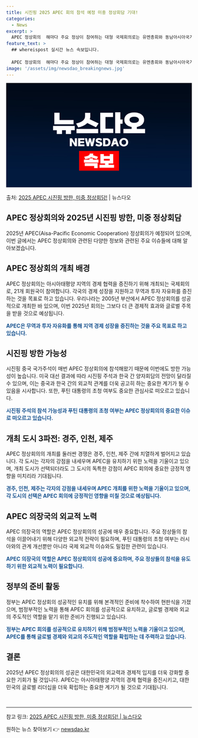 ```yaml
---
title: 시진핑 2025 APEC 회의 참석 예정 미중 정상회담 기대!
categories:
  - News
excerpt: >
  APEC 정상회의  해마다 주요 정상이 참여하는 대형 국제회의로는 유엔총회와 동남아시아국가연합(ASEAN) …
feature_text: >
  ## whereispost 실시간 뉴스 속보입니다.

  APEC 정상회의  해마다 주요 정상이 참여하는 대형 국제회의로는 유엔총회와 동남아시아국가연합(ASEAN) …
image: '/assets/img/newsdao_breakingnews.jpg'
---
```


![뉴스다오 속보](/assets/img/newsdao_breakingnews.jpg)

<p>출처: <a href="https://newsdao.kr/4069" rel="dofollow">2025 APEC 시진핑 방한, 미중 정상회담!</a> | 뉴스다오</p>

<h2 data-ke-size="size26">APEC 정상회의와 2025년 시진핑 방한, 미중 정상회담</h2>
2025년 APEC(Aisa-Pacific Economic Cooperation) 정상회의가 예정되어 있으며, 이번 글에서는 APEC 정상회의와 관련된 다양한 정보와 관련된 주요 이슈들에 대해 알아보겠습니다.

<h2 data-ke-size="size24">APEC 정상회의 개최 배경</h2>
APEC 정상회의는 아시아태평양 지역의 경제 협력을 증진하기 위해 개최되는 국제회의로, 21개 회원국이 참여합니다. 각국의 경제 성장을 지원하고 무역과 투자 자유화를 증진하는 것을 목표로 하고 있습니다. 우리나라는 2005년 부산에서 APEC 정상회의를 성공적으로 개최한 바 있으며, 이번 2025년 회의는 그보다 더 큰 경제적 효과와 글로벌 주목을 받을 것으로 예상됩니다.

<b><span style="color: #1a5490;">APEC은 무역과 투자 자유화를 통해 지역 경제 성장을 증진하는 것을 주요 목표로 하고 있습니다.</span></b>

<h2 data-ke-size="size24">시진핑 방한 가능성</h2>
시진핑 중국 국가주석이 매번 APEC 정상회의에 참석해왔기 때문에 이번에도 방한 가능성이 높습니다. 미국 대선 결과에 따라 시진핑 주석과 한국 간 양자회담의 전망이 달라질 수 있으며, 이는 중국과 한국 간의 외교적 관계를 더욱 공고히 하는 중요한 계기가 될 수 있음을 시사합니다. 또한, 푸틴 대통령의 초청 여부도 중요한 관심사로 떠오르고 있습니다.

<b><span style="color: #1a5490;">시진핑 주석의 참석 가능성과 푸틴 대통령의 초청 여부는 APEC 정상회의의 중요한 이슈로 떠오르고 있습니다.</span></b>

<h2 data-ke-size="size24">개최 도시 3파전: 경주, 인천, 제주</h2>
APEC 정상회의의 개최를 둘러싼 경쟁은 경주, 인천, 제주 간에 치열하게 벌어지고 있습니다. 각 도시는 각자의 강점을 내세우며 APEC을 유치하기 위한 노력을 기울이고 있으며, 개최 도시가 선택되더라도 그 도시의 독특한 강점이 APEC 회의에 중요한 긍정적 영향을 미치리라 기대됩니다.

<b><span style="color: #1a5490;">경주, 인천, 제주는 각자의 강점을 내세우며 APEC 개최를 위한 노력을 기울이고 있으며, 각 도시의 선택은 APEC 회의에 긍정적인 영향을 미칠 것으로 예상됩니다.</span></b>

<h2 data-ke-size="size24">APEC 의장국의 외교적 노력</h2>
APEC 의장국의 역할은 APEC 정상회의의 성공에 매우 중요합니다. 주요 정상들의 참석을 이끌어내기 위해 다양한 외교적 전략이 필요하며, 푸틴 대통령의 초청 여부는 러시아와의 관계 개선뿐만 아니라 국제 외교적 이슈와도 밀접한 관련이 있습니다.

<b><span style="color: #1a5490;">APEC 의장국의 역할은 APEC 정상회의의 성공에 중요하며, 주요 정상들의 참석을 유도하기 위한 외교적 노력이 필요합니다.</span></b>

<h2 data-ke-size="size24">정부의 준비 활동</h2>
정부는 APEC 정상회의 성공적인 유치를 위해 본격적인 준비에 착수하여 현판식을 가졌으며, 범정부적인 노력을 통해 APEC 회의를 성공적으로 유치하고, 글로벌 경제와 외교의 주도적인 역할을 맡기 위한 준비가 진행되고 있습니다.

<b><span style="color: #1a5490;">정부는 APEC 회의를 성공적으로 유치하기 위해 범정부적인 노력을 기울이고 있으며, APEC를 통해 글로벌 경제와 외교의 주도적인 역할을 확립하는 데 주력하고 있습니다.</span></b>

<h2 data-ke-size="size24">결론</h2>
2025년 APEC 정상회의의 성공은 대한민국의 외교력과 경제적 입지를 더욱 강화할 중요한 기회가 될 것입니다. APEC는 아시아태평양 지역의 경제 협력을 증진시키고, 대한민국의 글로벌 리더십을 더욱 확립하는 중요한 계기가 될 것으로 기대됩니다.

<p data-ke-size="size16">&nbsp;</p>

<hr>

참고 링크: [2025 APEC 시진핑 방한, 미중 정상회담! | 뉴스다오](https://newsdao.kr/4069) 

원하는 뉴스 찾아보기 👉 <a href="https://newsdao.kr" rel="dofollow">newsdao.kr</a>


